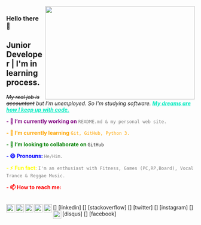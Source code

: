 <img src="https://media.giphy.com/media/0FHJ363Octui8Emuul/giphy.gif" align="right" width="400" height="250">

### Hello there 👋
## Junior Developer | I'm in learning process.

*~~My real job is accountant~~ but I'm unemployed. 
So I'm studying software.
**<font color="whiteblack"><ins>My dreams are how I keep up with code.</ins> </font>*** <br/>

**<font color="purple">- 🔭 I’m currently working on** </font> <font color="grey">`README.md & my personal web site.` </font> <br/>

**<font color="orange">- 🌱 I’m currently learning** ```Git, GitHub, Python 3.``` </font> <br/>

**<font color="green">- 👯 I’m looking to collaborate on </font>** `GitHub`

**<font color="blue">- 😄 Pronouns: </font>** <font color="grey">`He/Him.` </font> <br/>

**<font color="yellow">- ⚡ Fun fact: </font>** <font color="grey">`I'm an enthusiast with Fitness, Games (PC,RP,Board), Vocal Trance & Reggae Music.` </font> <br/>

**<font color="red">- 📫 How to reach me: </font>**
<br/>
<br/>

[<img  width="22" src="https://unpkg.com/simple-icons@v7/icons/linkedin.svg" align="left" />] [linkedin] 
[<img width="22" src="https://unpkg.com/simple-icons@v7/icons/stackoverflow.svg" align="left" />] [stackoverflow]
[<img width="22" src="https://unpkg.com/simple-icons@v7/icons/twitter.svg" align="left" />] [twitter]
[<img width="22" src="https://unpkg.com/simple-icons@v7/icons/instagram.svg" align="left" />] [instagram]
[<img width="22" src="https://unpkg.com/simple-icons@v7/icons/disqus.svg" align="left" />] [disqus]
[<img width="22" src="https://unpkg.com/simple-icons@v7/icons/facebook.svg" align="left" />] [facebook]

<br/>
<br/>



<!--
**MustafaTuncel/MustafaTuncel** is a ✨ _special_ ✨ repository because its `README.md` (this file) appears on your GitHub profile.

Here are some ideas to get you started:

- 🔭 I’m currently working on ...
- 🌱 I’m currently learning ...
- 👯 I’m looking to collaborate on ...
- 🤔 I’m looking for help with ...
- 💬 Ask me about ...
- 📫 How to reach me: ...
- 😄 Pronouns: ...
- ⚡ Fun fact: ...
-->


<!--
[linkedin]: https://www.linkedin.com/in/mustafatuncel93/
[stackoverflow]: https://stackoverflow.com/users/20082069/
[twitter]: https://twitter.com/MustafaTuncel93/
[instagram]: https://www.instagram.com/tncl.mustafa/
[disqus]: https://disqus.com/by/StyleRelaps/
[facebook]: https://www.facebook.com/Mustafa.Tuncel.05/
-->


